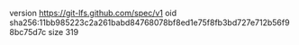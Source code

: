version https://git-lfs.github.com/spec/v1
oid sha256:11bb985223c2a261babd84768078bf8ed1e75f8fb3bd727e712b56f98bc75d7c
size 319
